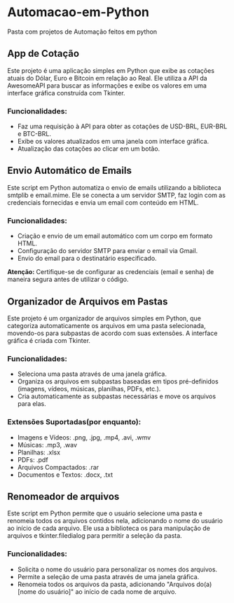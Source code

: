 # Automacao-em-Python

Pasta com projetos de Automação feitos em python


## App de Cotação
Este projeto é uma aplicação simples em Python que exibe as cotações atuais do Dólar, Euro e Bitcoin em relação ao Real. Ele utiliza a API da AwesomeAPI para buscar as informações e exibe os valores em uma interface gráfica construída com Tkinter.

### Funcionalidades:

- Faz uma requisição à API para obter as cotações de USD-BRL, EUR-BRL e BTC-BRL.
- Exibe os valores atualizados em uma janela com interface gráfica.
- Atualização das cotações ao clicar em um botão.


## Envio Automático de Emails 
Este script em Python automatiza o envio de emails utilizando a biblioteca smtplib e email.mime. Ele se conecta a um servidor SMTP, faz login com as credenciais fornecidas e envia um email com conteúdo em HTML.

### Funcionalidades:

- Criação e envio de um email automático com um corpo em formato HTML.
- Configuração do servidor SMTP para enviar o email via Gmail.
- Envio do email para o destinatário especificado.

**Atenção:** Certifique-se de configurar as credenciais (email e senha) de maneira segura antes de utilizar o código.

## Organizador de Arquivos em Pastas
Este projeto é um organizador de arquivos simples em Python, que categoriza automaticamente os arquivos em uma pasta selecionada, movendo-os para subpastas de acordo com suas extensões. A interface gráfica é criada com Tkinter.

### Funcionalidades:

- Seleciona uma pasta através de uma janela gráfica.
- Organiza os arquivos em subpastas baseadas em tipos pré-definidos (imagens, vídeos, músicas, planilhas, PDFs, etc.).
- Cria automaticamente as subpastas necessárias e move os arquivos para elas.

### Extensões Suportadas(por enquanto):

- Imagens e Vídeos: .png, .jpg, .mp4, .avi, .wmv
- Músicas: .mp3, .wav
- Planilhas: .xlsx
- PDFs: .pdf
- Arquivos Compactados: .rar
- Documentos e Textos: .docx, .txt


## Renomeador de arquivos
Este script em Python permite que o usuário selecione uma pasta e renomeia todos os arquivos contidos nela, adicionando o nome do usuário ao início de cada arquivo. Ele usa a biblioteca os para manipulação de arquivos e tkinter.filedialog para permitir a seleção da pasta.

### Funcionalidades:

- Solicita o nome do usuário para personalizar os nomes dos arquivos.
- Permite a seleção de uma pasta através de uma janela gráfica.
- Renomeia todos os arquivos da pasta, adicionando "Arquivos do(a) [nome do usuário]" ao início de cada nome de arquivo.

